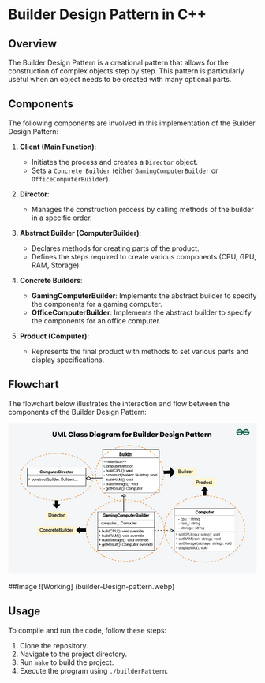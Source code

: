 # Builder Design Pattern in C++

## Overview

The Builder Design Pattern is a creational pattern that allows for the construction of complex objects step by step. This pattern is particularly useful when an object needs to be created with many optional parts.

## Components

The following components are involved in this implementation of the Builder Design Pattern:

1. **Client (Main Function)**: 
   - Initiates the process and creates a `Director` object.
   - Sets a `Concrete Builder` (either `GamingComputerBuilder` or `OfficeComputerBuilder`).

2. **Director**: 
   - Manages the construction process by calling methods of the builder in a specific order.

3. **Abstract Builder (ComputerBuilder)**: 
   - Declares methods for creating parts of the product.
   - Defines the steps required to create various components (CPU, GPU, RAM, Storage).

4. **Concrete Builders**:
   - **GamingComputerBuilder**: Implements the abstract builder to specify the components for a gaming computer.
   - **OfficeComputerBuilder**: Implements the abstract builder to specify the components for an office computer.

5. **Product (Computer)**: 
   - Represents the final product with methods to set various parts and display specifications.


## Flowchart

The flowchart below illustrates the interaction and flow between the components of the Builder Design Pattern:

![Builder Design Pattern Flowchart](UML-Class-Diagram-for-Builder-Design-Pattern.webp)


##Image
![Working]
(builder-Design-pattern.webp)

## Usage

To compile and run the code, follow these steps:

1. Clone the repository.
2. Navigate to the project directory.
3. Run `make` to build the project.
4. Execute the program using `./builderPattern`.
